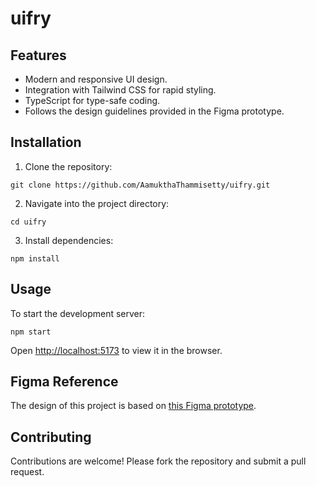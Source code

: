 # uifry

## Features

- Modern and responsive UI design.
- Integration with Tailwind CSS for rapid styling.
- TypeScript for type-safe coding.
- Follows the design guidelines provided in the Figma prototype.

## Installation

1. Clone the repository:

```
git clone https://github.com/AamukthaThammisetty/uifry.git
```

2. Navigate into the project directory:

```
cd uifry
```

3. Install dependencies:

```
npm install
```

## Usage

To start the development server:

```
npm start
```

Open [http://localhost:5173](http://localhost:5173) to view it in the browser.

## Figma Reference

The design of this project is based on [this Figma prototype](https://www.figma.com/proto/dvc71PcUEYRKrtnZOapRtI/App-Landing-Page-Finance-Bank-Money-(Community)?node-id=101-79&m=dev&scaling=min-zoom&page-id=0%3A1).

## Contributing

Contributions are welcome! Please fork the repository and submit a pull request.

